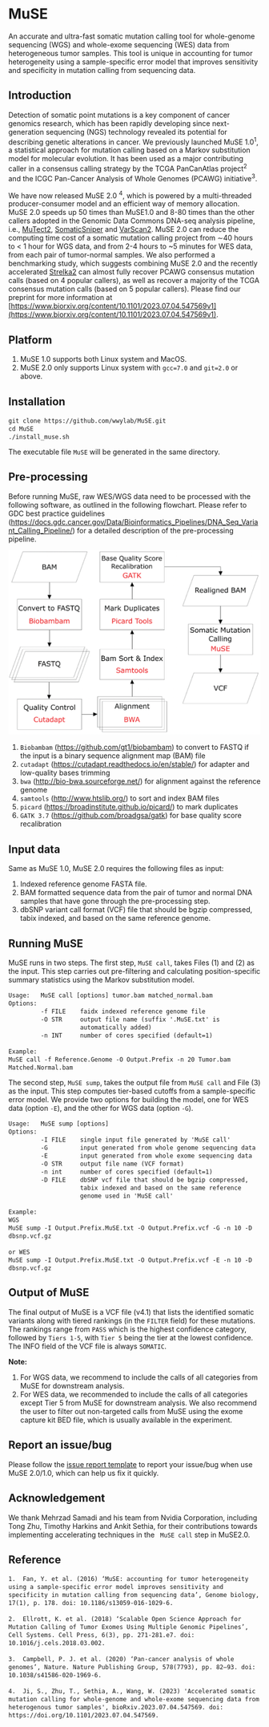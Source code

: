 # MuSE

An accurate and ultra-fast somatic mutation calling tool for whole-genome sequencing (WGS) and whole-exome sequencing (WES) data from heterogeneous tumor samples. This tool is unique in accounting for tumor heterogeneity using a sample-specific error model that improves sensitivity and specificity in mutation calling from sequencing data.

## Introduction

Detection of somatic point mutations is a key component of cancer genomics research, which has been rapidly developing since next-generation sequencing (NGS) technology revealed its potential for describing genetic alterations in cancer. We previously launched MuSE 1.0<sup>1</sup>, a statistical approach for mutation calling based on a Markov substitution model for molecular evolution. It has been used as a major contributing caller in a consensus calling strategy by the TCGA PanCanAtlas project<sup>2</sup> and the ICGC Pan-Cancer Analysis of Whole Genomes (PCAWG) initiative<sup>3</sup>.

We have now released MuSE 2.0 <sup>4</sup>, which is powered by a multi-threaded producer-consumer model and an efficient way of memory allocation. MuSE 2.0 speeds up 50 times than MuSE1.0 and 8-80 times than the other callers adopted in the Genomic Data Commons DNA-seq analysis pipeline, i.e., [MuTect2](https://gatk.broadinstitute.org/hc/en-us/articles/360037593851-Mutect2), [SomaticSniper](https://gmt.genome.wustl.edu/packages/somatic-sniper/) and [VarScan2](https://varscan.sourceforge.net/). MuSE 2.0 can reduce the computing time cost of a somatic mutation calling project from ∼40 hours to < 1 hour for WGS data, and from 2-4 hours to ~5 minutes for WES data, from each pair of tumor-normal samples. We also performed a benchmarking study, which suggests combining MuSE 2.0 and the recently accelerated [Strelka2](https://github.com/Illumina/strelka) can almost fully recover PCAWG consensus mutation calls (based on 4 popular callers), as well as recover a majority of the TCGA consensus mutation calls (based on 5 popular callers). Please find our preprint for more information at [https://www.biorxiv.org/content/10.1101/2023.07.04.547569v1](https://www.biorxiv.org/content/10.1101/2023.07.04.547569v1).

## Platform
1.	MuSE 1.0 supports both Linux system and MacOS.
2.	MuSE 2.0 only supports Linux system with `gcc=7.0` and `git=2.0` or above.

## Installation
```
git clone https://github.com/wwylab/MuSE.git
cd MuSE
./install_muse.sh
```
The executable file `MuSE` will be generated in the same directory.
## Pre-processing
Before running MuSE, raw WES/WGS data need to be processed with the following software, as outlined in the following flowchart. Please refer to GDC best practice guidelines (https://docs.gdc.cancer.gov/Data/Bioinformatics_Pipelines/DNA_Seq_Variant_Calling_Pipeline/) for a detailed description of the pre-processing pipeline.

<img src="etc/preprocessing_flowchart.png" alt="preprocessing_flowchart" width="600"/>

1. `Biobambam` (https://github.com/gt1/biobambam) to convert to FASTQ if the input is a binary sequence alignment map (BAM) file
2. `cutadapt` (https://cutadapt.readthedocs.io/en/stable/) for adapter and low-quality bases trimming
3. `bwa` (http://bio-bwa.sourceforge.net/) for alignment against the reference genome
4. `samtools` (http://www.htslib.org/) to sort and index BAM files
5. `picard` (https://broadinstitute.github.io/picard/) to mark duplicates
6. `GATK 3.7` (https://github.com/broadgsa/gatk) for base quality score recalibration

## Input data
Same as MuSE 1.0, MuSE 2.0 requires the following files as input:

1. Indexed reference genome FASTA file.
2. BAM formatted sequence data from the pair of tumor and normal DNA samples that have gone through the pre-processing step.
3. dbSNP variant call format (VCF) file that should be bgzip compressed, tabix indexed, and based on the same reference genome.

## Running MuSE
MuSE runs in two steps. The first step, `MuSE call`, takes Files (1) and (2) as the input. This step carries out pre-filtering and calculating position-specific summary statistics using the Markov substitution model.

```
Usage:   MuSE call [options] tumor.bam matched_normal.bam
Options:
         -f FILE    faidx indexed reference genome file
         -O STR     output file name (suffix '.MuSE.txt' is
                    automatically added)
         -n INT     number of cores specified (default=1)

Example: 
MuSE call -f Reference.Genome -O Output.Prefix -n 20 Tumor.bam Matched.Normal.bam
```

The second step, `MuSE sump`, takes the output file from `MuSE call` and File (3) as the input. This step computes tier-based cutoffs from a sample-specific error model. We provide two options for building the model, one for WES data (option `-E`), and the other for WGS data (option `-G`).

```
Usage:   MuSE sump [options]
Options:
         -I FILE    single input file generated by 'MuSE call'
         -G         input generated from whole genome sequencing data
         -E         input generated from whole exome sequencing data
         -O STR     output file name (VCF format)
         -n int     number of cores specified (default=1)
         -D FILE    dbSNP vcf file that should be bgzip compressed,
                    tabix indexed and based on the same reference
                    genome used in 'MuSE call'

Example:
WGS
MuSE sump -I Output.Prefix.MuSE.txt -O Output.Prefix.vcf -G -n 10 -D dbsnp.vcf.gz

or WES
MuSE sump -I Output.Prefix.MuSE.txt -O Output.Prefix.vcf -E -n 10 -D dbsnp.vcf.gz
```

## Output of MuSE
The final output of MuSE is a VCF file (v4.1) that lists the identified somatic variants along with tiered rankings (in the `FILTER` field) for these mutations. The rankings range from `PASS` which is the highest confidence category, followed by `Tiers 1-5`, with `Tier 5` being the tier at the lowest confidence. The INFO field of the VCF file is always `SOMATIC`.

**Note:**
1. For WGS data, we recommend to include the calls of all categories from MuSE for downstream analysis.
2. For WES data, we recommended to include the calls of all categories except Tier 5 from MuSE for downstream analysis. We also recommend the user to filter out non-targeted calls from MuSE using the exome capture kit BED file, which is usually available in the experiment.


## Report an issue/bug
Please follow the [issue report template](https://github.com/wwylab/MuSE/blob/master/issue_report_template.md) to report your issue/bug when use MuSE 2.0/1.0, which can help us fix it quickly. 

## Acknowledgement
We thank Mehrzad Samadi and his team from Nvidia Corporation, including Tong Zhu, Timothy Harkins and Ankit Sethia, for their contributions towards implementing accelerating techniques in the ` MuSE call` step in MuSE2.0.

## Reference
```
1.  Fan, Y. et al. (2016) ‘MuSE: accounting for tumor heterogeneity using a sample-specific error model improves sensitivity and specificity in mutation calling from sequencing data’, Genome biology, 17(1), p. 178. doi: 10.1186/s13059-016-1029-6.

2.  Ellrott, K. et al. (2018) ‘Scalable Open Science Approach for Mutation Calling of Tumor Exomes Using Multiple Genomic Pipelines’, Cell Systems. Cell Press, 6(3), pp. 271-281.e7. doi: 10.1016/j.cels.2018.03.002.

3.  Campbell, P. J. et al. (2020) ‘Pan-cancer analysis of whole genomes’, Nature. Nature Publishing Group, 578(7793), pp. 82–93. doi: 10.1038/s41586-020-1969-6.

4.  Ji, S., Zhu, T., Sethia, A., Wang, W. (2023) 'Accelerated somatic mutation calling for whole-genome and whole-exome sequencing data from heterogenous tumor samples', bioRxiv.2023.07.04.547569. doi: https://doi.org/10.1101/2023.07.04.547569.
```
